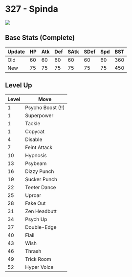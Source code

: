 # 327 - Spinda
![][327]

## Base Stats (Complete)

Update | HP | Atk | Def | SAtk | SDef | Spd | BST
---    | ---| --- | --- | ---  | ---  | --- | ---
Old    | 60 |  60 |  60 |  60  |  60  |  60  |  360
New    | 75 |  75 |  75 |  75  |  75  |  75  |  450

## Level Up

Level | Move
---   | ---
  1   | Psycho Boost (!!)
  1   | Superpower
  1   | Tackle
  1   | Copycat
  4   | Disable
  7   | Feint Attack
 10   | Hypnosis
 13   | Psybeam
 16   | Dizzy Punch
 19   | Sucker Punch
 22   | Teeter Dance
 25   | Uproar
 28   | Fake Out
 31   | Zen Headbutt
 34   | Psych Up
 37   | Double-Edge
 40   | Flail
 43   | Wish
 46   | Thrash
 49   | Trick Room
 52   | Hyper Voice



[327]: ../img/pokemon/327.png
